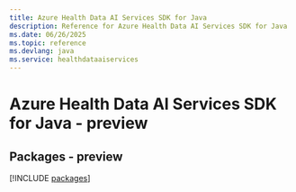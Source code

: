 ```yaml
---
title: Azure Health Data AI Services SDK for Java
description: Reference for Azure Health Data AI Services SDK for Java
ms.date: 06/26/2025
ms.topic: reference
ms.devlang: java
ms.service: healthdataaiservices
---
```

# Azure Health Data AI Services SDK for Java - preview
## Packages - preview
[!INCLUDE [packages](health-data-ai-services-index.md)]